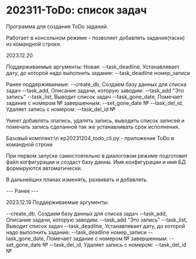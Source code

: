 # 202311-ToDo: список задач
 Программа для создания ToDo заданий.
 
 Работает в консольном режиме - позволяет добавлять задания(таски) из командной строки.

2023.12.20


Поддерживаемые  аргументы:
Новая:
    --task_deadline, Устанавлявает дату, до которой надо выполнить задание: --task_deadline номер_записи

Ранее поддерживаемые:
    --create_db, Создаем базу данных для списка задач
    --task_add, Описание задачи, которую заводим: --task_add "Это запись"
    --task_list, Выводит список задач
    --task_gone_date, Помечает задание с номером № завершенным: --set_gone_date №
    --task_del_id, Удаляет запись с номером: --task_del_id №

 
Умеет добавлять зпапись, удалять запись, выводить список записей и помечать запись сделанной так же устанавливать срок исполнения.

Базовый комплект:\n
    ep20231204_todo_cli.py - приложение ToDo в командной строке

При первом запуске самостоятельно в диалоговом режиме подготовит файл когфигурации и создаст базу данны. Имя конфигурации и имя БД формируются автоматически. 

В дальнейших планах изменять, развивать и добавлять.

--- Ранее ---

2023.12.19
Поддерживаемые  аргументы:

--create_db, Создаем базу данных для списка задач
--task_add, Описание задачи, которую заводим: --task_add "Это запись"
--task_list, Выводит список задач
--task_deadline, Устанавлявает дату, до которой надо выполнить задание: --task_deadline номер_записи
--task_gone_date, Помечает задание с номером № завершенным: --set_gone_date №
--task_del_id, Удаляет запись с номером: --task_del_id №
    

